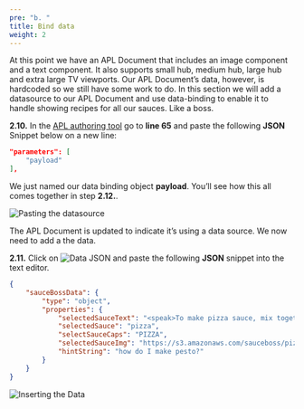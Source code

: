 ```yaml
---
pre: "b. "
title: Bind data
weight: 2
---
```


At this point we have an APL Document that includes an image component
and a text component. It also supports small hub, medium hub, large hub
and extra large TV viewports. Our APL Document’s data, however, is
hardcoded so we still have some work to do. In this section we will add
a datasource to our APL Document and use data-binding to enable it to
handle showing recipes for all our sauces. Like a boss.

**2.10.** In the [APL authoring
tool](https://developer.amazon.com/alexa/console/ask/displays/) go to
**line 65** and paste the following **JSON** Snippet below on a new line:

``` JSON
"parameters": [
    "payload"
],
```

We just named our data binding object **payload**. You’ll see how this
all comes together in step **2.12.**.

![Pasting the datasource](/images/a2-e02_10_add-data-source.gif)

The APL Document is updated to indicate it’s using a data source. We now
need to add a the data.

**2.11.** Click on ![Data JSON](/images/ui/data-json.png) and paste the
following **JSON** snippet into the text editor.

``` JSON
{
    "sauceBossData": {
        "type": "object",
        "properties": {
            "selectedSauceText": "<speak>To make pizza sauce, mix together 1 can tomato sauce and 1 can tomato paste in a medium bowl until smooth. Stir in 1 tablespoon oregano, 1 1/2 teaspoons dried minced garlic, and 1 teaspoon paprika.</speak>",
            "selectedSauce": "pizza",
            "selectSauceCaps": "PIZZA",
            "selectedSauceImg": "https://s3.amazonaws.com/sauceboss/pizza-sauce-500x500.png",
            "hintString": "how do I make pesto?"
        }
    }
}
```

![Inserting the Data](/images/a2-e02_11_add-data.gif)